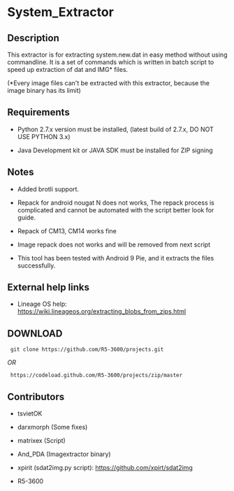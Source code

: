 # System_Extractor

## Description

This extractor is for extracting system.new.dat in easy method without using commandline. It is a set of commands which is written in batch script to speed up extraction of dat and IMG* files.


(*Every image files can't be extracted with this extractor, because the image binary has its limit)


## Requirements

 * Python 2.7.x version must be installed, (latest build of 2.7.x, DO NOT USE PYTHON 3.x)

 * Java Development kit or JAVA SDK must be installed for ZIP signing


## Notes

 * Added brotli support.
 
 * Repack for android nougat N does not works, The repack process is complicated and cannot be automated
   with the script better look for guide.
 
 * Repack of CM13, CM14 works fine
  
 * Image repack does not works and will be removed from next script 
 
 * This tool has been tested with Android 9 Pie, and it extracts the files successfully.

## External help links 

 * Lineage OS help: https://wiki.lineageos.org/extracting_blobs_from_zips.html
 
 
## DOWNLOAD

     git clone https://github.com/R5-3600/projects.git
     
_OR_
                                                     
     https://codeload.github.com/R5-3600/projects/zip/master
 
## Contributors
 
- tsvietOK

- darxmorph (Some fixes)
 
- matrixex (Script)

- And_PDA (Imagextractor binary)

- xpirit  (sdat2img.py script): https://github.com/xpirt/sdat2img
 
- R5-3600
